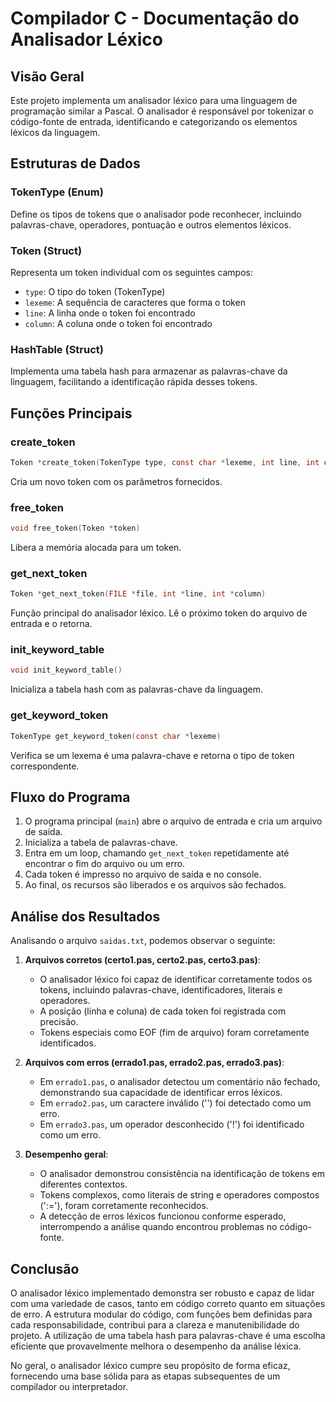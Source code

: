 # Compilador C - Documentação do Analisador Léxico

## Visão Geral

Este projeto implementa um analisador léxico para uma linguagem de programação similar a Pascal. O analisador é responsável por tokenizar o código-fonte de entrada, identificando e categorizando os elementos léxicos da linguagem.

## Estruturas de Dados

### TokenType (Enum)

Define os tipos de tokens que o analisador pode reconhecer, incluindo palavras-chave, operadores, pontuação e outros elementos léxicos.

### Token (Struct)

Representa um token individual com os seguintes campos:
- `type`: O tipo do token (TokenType)
- `lexeme`: A sequência de caracteres que forma o token
- `line`: A linha onde o token foi encontrado
- `column`: A coluna onde o token foi encontrado

### HashTable (Struct)

Implementa uma tabela hash para armazenar as palavras-chave da linguagem, facilitando a identificação rápida desses tokens.

## Funções Principais

### create_token

```c
Token *create_token(TokenType type, const char *lexeme, int line, int column)
```

Cria um novo token com os parâmetros fornecidos.

### free_token

```c
void free_token(Token *token)
```

Libera a memória alocada para um token.

### get_next_token

```c
Token *get_next_token(FILE *file, int *line, int *column)
```

Função principal do analisador léxico. Lê o próximo token do arquivo de entrada e o retorna.

### init_keyword_table

```c
void init_keyword_table()
```

Inicializa a tabela hash com as palavras-chave da linguagem.

### get_keyword_token

```c
TokenType get_keyword_token(const char *lexeme)
```

Verifica se um lexema é uma palavra-chave e retorna o tipo de token correspondente.

## Fluxo do Programa

1. O programa principal (`main`) abre o arquivo de entrada e cria um arquivo de saída.
2. Inicializa a tabela de palavras-chave.
3. Entra em um loop, chamando `get_next_token` repetidamente até encontrar o fim do arquivo ou um erro.
4. Cada token é impresso no arquivo de saída e no console.
5. Ao final, os recursos são liberados e os arquivos são fechados.

## Análise dos Resultados

Analisando o arquivo `saidas.txt`, podemos observar o seguinte:

1. **Arquivos corretos (certo1.pas, certo2.pas, certo3.pas)**:
   - O analisador léxico foi capaz de identificar corretamente todos os tokens, incluindo palavras-chave, identificadores, literais e operadores.
   - A posição (linha e coluna) de cada token foi registrada com precisão.
   - Tokens especiais como EOF (fim de arquivo) foram corretamente identificados.

2. **Arquivos com erros (errado1.pas, errado2.pas, errado3.pas)**:
   - Em `errado1.pas`, o analisador detectou um comentário não fechado, demonstrando sua capacidade de identificar erros léxicos.
   - Em `errado2.pas`, um caractere inválido ('\') foi detectado como um erro.
   - Em `errado3.pas`, um operador desconhecido ('!') foi identificado como um erro.

3. **Desempenho geral**:
   - O analisador demonstrou consistência na identificação de tokens em diferentes contextos.
   - Tokens complexos, como literais de string e operadores compostos (':='), foram corretamente reconhecidos.
   - A detecção de erros léxicos funcionou conforme esperado, interrompendo a análise quando encontrou problemas no código-fonte.

## Conclusão

O analisador léxico implementado demonstra ser robusto e capaz de lidar com uma variedade de casos, tanto em código correto quanto em situações de erro. A estrutura modular do código, com funções bem definidas para cada responsabilidade, contribui para a clareza e manutenibilidade do projeto. A utilização de uma tabela hash para palavras-chave é uma escolha eficiente que provavelmente melhora o desempenho da análise léxica.

No geral, o analisador léxico cumpre seu propósito de forma eficaz, fornecendo uma base sólida para as etapas subsequentes de um compilador ou interpretador.
